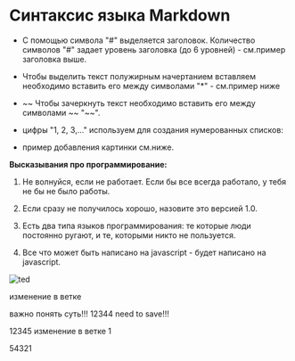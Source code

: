 # Синтаксис языка Markdown

* С помощью символа "#" выделяется заголовок. Количество символов "#" задает уровень заголовка (до 6 уровней) - см.пример заголовка выше.

* Чтобы выделить текст полужирным начертанием вставляем необходимо вставить его между символами "*" - см.пример ниже

* ~~ Чтобы зачеркнуть текст необходимо вставить его между символами ~~ "~~".

* цифры "1, 2, 3,..." используем для создания нумерованных списков:

* пример добавления картинки см.ниже.

**Высказывания про программирование:**

1. Не волнуйся, если не работает. Если бы все всегда работало, у тебя не бы не было работы.

2. Если сразу не получилось хорошо, назовите это версией 1.0.

3. Есть два типа языков программирования: те которые люди постоянно ругают, и те, которыми никто не пользуется.

4. Все что может быть написано на javascript - будет написано на javascript.

![ted](/ted.jpg)

изменение в ветке

важно понять суть!!! 12344 need to save!!!

12345
изменение в ветке 1

54321
